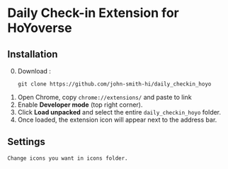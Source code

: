 # Daily Check-in Extension for HoYoverse

## Installation
0. Download : <pre> ```git clone https://github.com/john-smith-hi/daily_checkin_hoyo ``` </pre>
1. Open Chrome, copy `chrome://extensions/` and paste to link
2. Enable **Developer mode** (top right corner).
3. Click **Load unpacked** and select the entire `daily_checkin_hoyo` folder.
4. Once loaded, the extension icon will appear next to the address bar.

## Settings
    Change icons you want in icons folder.
